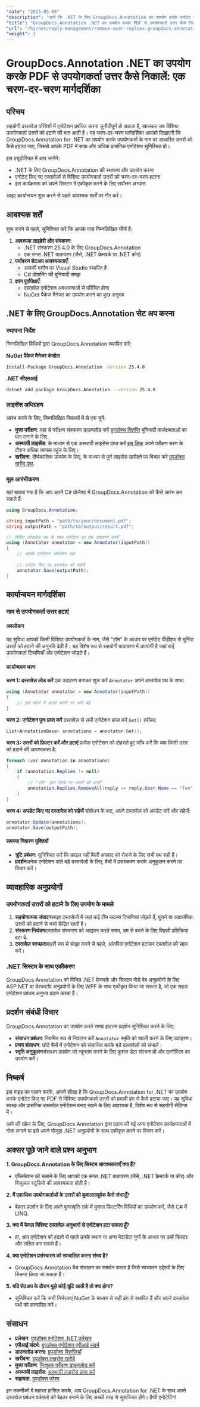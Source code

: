 ```yaml
---
"date": "2025-05-06"
"description": "जानें कि .NET के लिए GroupDocs.Annotation का उपयोग करके एनोटेट किए गए PDF दस्तावेज़ों से विशिष्ट उपयोगकर्ता उत्तरों को कुशलतापूर्वक कैसे हटाया जाए। इस व्यापक गाइड के साथ अपने एनोटेशन प्रबंधन को सुव्यवस्थित करें।"
"title": "GroupDocs.Annotation .NET का उपयोग करके PDF से उपयोगकर्ता उत्तर कैसे निकालें - एक चरण-दर-चरण मार्गदर्शिका"
"url": "/hi/net/reply-management/remove-user-replies-groupdocs-annotation-net/"
"weight": 1
---
```


# GroupDocs.Annotation .NET का उपयोग करके PDF से उपयोगकर्ता उत्तर कैसे निकालें: एक चरण-दर-चरण मार्गदर्शिका

## परिचय

सहयोगी दस्तावेज़ परिवेशों में एनोटेशन प्रबंधित करना चुनौतीपूर्ण हो सकता है, खासकर जब विशिष्ट उपयोगकर्ता उत्तरों को हटाने की बात आती है। यह चरण-दर-चरण मार्गदर्शिका आपको दिखाएगी कि GroupDocs.Annotation for .NET का उपयोग करके उपयोगकर्ता के नाम पर आधारित उत्तरों को कैसे हटाया जाए, जिससे आपके PDF में साफ़ और अधिक प्रासंगिक एनोटेशन सुनिश्चित हो।

इस ट्यूटोरियल में आप जानेंगे:
- .NET के लिए GroupDocs.Annotation की स्थापना और उपयोग करना
- एनोटेट किए गए दस्तावेज़ों से विशिष्ट उपयोगकर्ता उत्तरों को चरण-दर-चरण हटाना
- इस कार्यक्षमता को अपने सिस्टम में एकीकृत करने के लिए सर्वोत्तम अभ्यास

आइए कार्यान्वयन शुरू करने से पहले आवश्यक शर्तों पर गौर करें।

## आवश्यक शर्तें

शुरू करने से पहले, सुनिश्चित करें कि आपके पास निम्नलिखित चीजें हैं:
1. **आवश्यक लाइब्रेरी और संस्करण**:
   - .NET संस्करण 25.4.0 के लिए GroupDocs.Annotation
   - एक संगत .NET वातावरण (जैसे, .NET फ्रेमवर्क या .NET कोर)
2. **पर्यावरण सेटअप आवश्यकताएँ**:
   - आपकी मशीन पर Visual Studio स्थापित है
   - C# प्रोग्रामिंग की बुनियादी समझ
3. **ज्ञान पूर्वापेक्षाएँ**:
   - दस्तावेज़ एनोटेशन अवधारणाओं से परिचित होना
   - NuGet पैकेज मैनेजर का उपयोग करने का कुछ अनुभव

## .NET के लिए GroupDocs.Annotation सेट अप करना

### स्थापना निर्देश

निम्नलिखित विधियों द्वारा GroupDocs.Annotation स्थापित करें:

**NuGet पैकेज मैनेजर कंसोल**
```bash
Install-Package GroupDocs.Annotation -Version 25.4.0
```

**\.NET सीएलआई**
```bash
dotnet add package GroupDocs.Annotation --version 25.4.0
```

### लाइसेंस अधिग्रहण

आरंभ करने के लिए, निम्नलिखित विकल्पों में से एक चुनें:
- **मुफ्त परीक्षण**: यहां से परीक्षण संस्करण डाउनलोड करें [ग्रुपडॉक्स विज्ञप्ति](https://releases.groupdocs.com/annotation/net/) बुनियादी कार्यक्षमताओं का पता लगाने के लिए.
- **अस्थायी लाइसेंस**: के माध्यम से एक अस्थायी लाइसेंस प्राप्त करें [इस लिंक](https://purchase.groupdocs.com/temporary-license/) अपने परीक्षण चरण के दौरान अधिक व्यापक पहुंच के लिए।
- **खरीदना**: दीर्घकालिक उपयोग के लिए, के माध्यम से पूर्ण लाइसेंस खरीदने पर विचार करें [ग्रुपडॉक्स खरीद पृष्ठ](https://purchase.groupdocs.com/buy).

### मूल आरंभीकरण

यहां बताया गया है कि आप अपने C# प्रोजेक्ट में GroupDocs.Annotation को कैसे आरंभ कर सकते हैं:

```csharp
using GroupDocs.Annotation;

string inputPath = "path/to/your/document.pdf";
string outputPath = "path/to/output/result.pdf";

// निर्दिष्ट दस्तावेज़ पथ के साथ एनोटेटर का एक उदाहरण बनाएँ
using (Annotator annotator = new Annotator(inputPath))
{
    // आपके एनोटेशन ऑपरेशन यहां
    
    // एनोटेट किए गए दस्तावेज़ को सहेजें
    annotator.Save(outputPath);
}
```

## कार्यान्वयन मार्गदर्शिका

### नाम से उपयोगकर्ता उत्तर हटाएं

#### अवलोकन

यह सुविधा आपको किसी विशिष्ट उपयोगकर्ता के नाम, जैसे "टॉम" के आधार पर एनोटेट पीडीएफ से चुनिंदा उत्तरों को हटाने की अनुमति देती है। यह विशेष रूप से सहयोगी वातावरण में उपयोगी है जहां कई उपयोगकर्ता टिप्पणियाँ और एनोटेशन जोड़ते हैं।

#### कार्यान्वयन चरण

**चरण 1: दस्तावेज़ लोड करें**
एक उदाहरण बनाकर शुरू करें `Annotator` अपने दस्तावेज़ पथ के साथ:

```csharp
using (Annotator annotator = new Annotator(inputPath))
{
    // इस संदर्भ में अगले चरणों पर आगे बढ़ें
}
```

**चरण 2: एनोटेशन पुनः प्राप्त करें**
दस्तावेज़ से सभी एनोटेशन प्राप्त करें `Get()` तरीका:

```csharp
List<AnnotationBase> annotations = annotator.Get();
```

**चरण 3: उत्तरों को फ़िल्टर करें और हटाएं**
प्रत्येक एनोटेशन को दोहराते हुए जाँच करें कि क्या किसी उत्तर को हटाने की आवश्यकता है:

```csharp
foreach (var annotation in annotations)
{
    if (annotation.Replies != null)
    {
        // "टॉम" द्वारा लिखे गए उत्तरों को हटाएँ
        annotation.Replies.RemoveAll(reply => reply.User.Name == "Tom");
    }
}
```

**चरण 4: अपडेट किए गए दस्तावेज़ को सहेजें**
संशोधन के बाद, अपने दस्तावेज़ को अपडेट करें और सहेजें:

```csharp
annotator.Update(annotations);
annotator.Save(outputPath);
```

#### समस्या निवारण युक्तियों
- **त्रुटि प्रबंधन**: सुनिश्चित करें कि फ़ाइल नहीं मिली अपवाद को रोकने के लिए सभी पथ सही हैं।
- **प्रदर्शन**अनेक एनोटेशन वाले बड़े दस्तावेज़ों के लिए, बैचों में प्रसंस्करण करके अनुकूलन करने पर विचार करें।

## व्यावहारिक अनुप्रयोगों

### उपयोगकर्ता उत्तरों को हटाने के लिए उपयोग के मामले
1. **सहयोगात्मक संपादन**साझा दस्तावेजों में जहां कई टीम सदस्य टिप्पणियां जोड़ते हैं, पुराने या अप्रासंगिक उत्तरों को हटाने से चर्चा केंद्रित रहती है।
2. **संस्करण नियंत्रण**दस्तावेज़ संस्करण को अद्यतन करते समय, भ्रम से बचने के लिए पिछली प्रतिक्रिया हटा दें.
3. **दस्तावेज़ स्वच्छता**बाहरी रूप से साझा करने से पहले, आंतरिक एनोटेशन हटाकर दस्तावेज़ को साफ़ करें।

### .NET सिस्टम के साथ एकीकरण
GroupDocs.Annotation को विभिन्न .NET फ्रेमवर्क और सिस्टम जैसे वेब अनुप्रयोगों के लिए ASP.NET या डेस्कटॉप अनुप्रयोगों के लिए WPF के साथ एकीकृत किया जा सकता है, जो एक सहज एनोटेशन प्रबंधन अनुभव प्रदान करता है।

## प्रदर्शन संबंधी विचार
GroupDocs.Annotation का उपयोग करते समय इष्टतम प्रदर्शन सुनिश्चित करने के लिए:
- **संसाधन प्रबंधन**: नियमित रूप से निपटान करें `Annotator` स्मृति को खाली करने के लिए उदाहरण।
- **प्रचय संसाधन**: छोटे बैचों में एनोटेशन को संसाधित करके बड़े दस्तावेज़ों को संभालें।
- **स्मृति अनुकूलन**संसाधन उपयोग को न्यूनतम करने के लिए कुशल डेटा संरचनाओं और एल्गोरिदम का उपयोग करें।

## निष्कर्ष

इस गाइड का पालन करके, आपने सीखा है कि GroupDocs.Annotation for .NET का उपयोग करके एनोटेट किए गए PDF से विशिष्ट उपयोगकर्ता उत्तरों को प्रभावी ढंग से कैसे हटाया जाए। यह सुविधा स्वच्छ और प्रासंगिक दस्तावेज़ एनोटेशन बनाए रखने के लिए आवश्यक है, विशेष रूप से सहयोगी सेटिंग्स में।

आगे की खोज के लिए, GroupDocs.Annotation द्वारा प्रदान की गई अन्य एनोटेशन कार्यक्षमताओं में गोता लगाने या इसे अपने मौजूदा .NET अनुप्रयोगों के साथ एकीकृत करने पर विचार करें।

## अक्सर पूछे जाने वाले प्रश्न अनुभाग

**1. GroupDocs.Annotation के लिए सिस्टम आवश्यकताएँ क्या हैं?**
   - एप्लिकेशन को चलाने के लिए आपको एक संगत .NET वातावरण (जैसे, .NET फ्रेमवर्क या कोर) और विजुअल स्टूडियो की आवश्यकता होती है।

**2. मैं एकाधिक उपयोगकर्ताओं के उत्तरों को कुशलतापूर्वक कैसे संभालूँ?**
   - बेहतर प्रदर्शन के लिए अपने पुनरावृत्ति तर्क में कुशल फ़िल्टरिंग विधियों का उपयोग करें, जैसे C# में LINQ.

**3. क्या मैं केवल विशिष्ट दस्तावेज़ अनुभागों से एनोटेशन हटा सकता हूँ?**
   - हां, आप एनोटेशन को हटाने से पहले उनके स्थान या अन्य मेटाडेटा गुणों के आधार पर उन्हें फ़िल्टर और लक्षित कर सकते हैं।

**4. क्या एनोटेशन प्रसंस्करण को स्वचालित करना संभव है?**
   - GroupDocs.Annotation बैच संचालन का समर्थन करता है जिसे स्वचालन उद्देश्यों के लिए स्क्रिप्ट किया जा सकता है।

**5. यदि सेटअप के दौरान मुझे कोई त्रुटि आती है तो क्या होगा?**
   - सुनिश्चित करें कि सभी निर्भरताएं NuGet के माध्यम से सही ढंग से स्थापित हैं और अपने दस्तावेज़ पथों को सत्यापित करें।

## संसाधन
- **प्रलेखन**: [ग्रुपडॉक्स एनोटेशन .NET प्रलेखन](https://docs.groupdocs.com/annotation/net/)
- **एपीआई संदर्भ**: [ग्रुपडॉक्स एनोटेशन एपीआई संदर्भ](https://reference.groupdocs.com/annotation/net/)
- **डाउनलोड करना**: [ग्रुपडॉक्स विज्ञप्तियाँ](https://releases.groupdocs.com/annotation/net/)
- **खरीदना**: [ग्रुपडॉक्स लाइसेंस खरीदें](https://purchase.groupdocs.com/buy)
- **मुफ्त परीक्षण**: [निःशुल्क परीक्षण डाउनलोड करें](https://releases.groupdocs.com/annotation/net/)
- **अस्थायी लाइसेंस**: [अस्थायी लाइसेंस प्राप्त करें](https://purchase.groupdocs.com/temporary-license/)
- **सहायता**: [ग्रुपडॉक्स फोरम](https://forum.groupdocs.com/c/annotation/)

इन तकनीकों में महारत हासिल करके, आप GroupDocs.Annotation for .NET के साथ अपने दस्तावेज़ प्रबंधन वर्कफ़्लो को बेहतर बनाने के लिए अच्छी तरह से सुसज्जित होंगे। हैप्पी एनोटेटिंग!